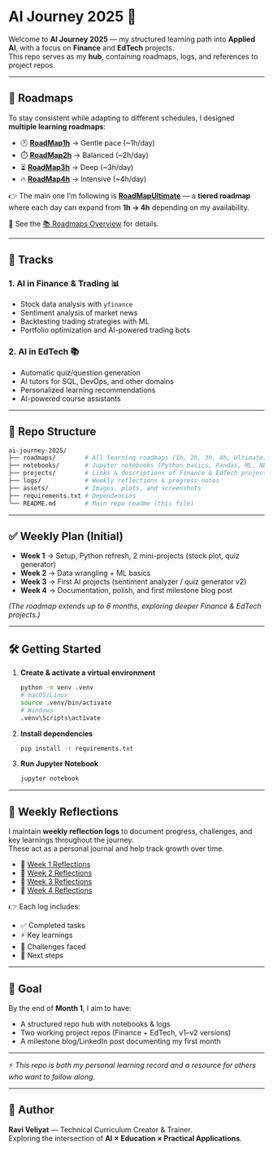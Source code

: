 # AI Journey 2025 🚀

Welcome to **AI Journey 2025** — my structured learning path into **Applied AI**, with a focus on **Finance** and **EdTech** projects.  
This repo serves as my **hub**, containing roadmaps, logs, and references to project repos.  

---

## 📌 Roadmaps  

To stay consistent while adapting to different schedules, I designed **multiple learning roadmaps**:  

- 🕐 **[RoadMap1h](./roadmaps/RoadMap1h.md)** → Gentle pace (~1h/day)  
- ⏱️ **[RoadMap2h](./roadmaps/RoadMap2h.md)** → Balanced (~2h/day)  
- ⏳ **[RoadMap3h](./roadmaps/RoadMap3h.md)** → Deep (~3h/day)  
- 🔥 **[RoadMap4h](./roadmaps/RoadMap4h.md)** → Intensive (~4h/day)  

👉 The main one I’m following is **[RoadMapUltimate](./roadmaps/RoadMapUltimate.md)** — a **tiered roadmap** where each day can expand from **1h → 4h** depending on my availability.  

📖 See the [📚 Roadmaps Overview](./roadmaps/README.md) for details.  

---

## 🌟 Tracks

### 1. AI in Finance & Trading 📊
- Stock data analysis with `yfinance`
- Sentiment analysis of market news
- Backtesting trading strategies with ML
- Portfolio optimization and AI-powered trading bots

### 2. AI in EdTech 📚
- Automatic quiz/question generation
- AI tutors for SQL, DevOps, and other domains
- Personalized learning recommendations
- AI-powered course assistants

---

## 📂 Repo Structure  

```bash
ai-journey-2025/
├── roadmaps/        # All learning roadmaps (1h, 2h, 3h, 4h, Ultimate)
├── notebooks/       # Jupyter notebooks (Python basics, Pandas, ML, NLP, etc.)
├── projects/        # Links & descriptions of Finance & EdTech projects
├── logs/            # Weekly reflections & progress notes
├── assets/          # Images, plots, and screenshots
├── requirements.txt # Dependencies
└── README.md        # Main repo readme (this file)
```

---

## ✅ Weekly Plan (Initial)

- **Week 1** → Setup, Python refresh, 2 mini-projects (stock plot, quiz generator)  
- **Week 2** → Data wrangling + ML basics  
- **Week 3** → First AI projects (sentiment analyzer / quiz generator v2)  
- **Week 4** → Documentation, polish, and first milestone blog post  

*(The roadmap extends up to 6 months, exploring deeper Finance & EdTech projects.)*

---

## 🛠️ Getting Started

1. **Create & activate a virtual environment**
   ```bash
   python -m venv .venv
   # macOS/Linux
   source .venv/bin/activate
   # Windows
   .venv\Scripts\activate
   ```

2. **Install dependencies**
   ```bash
   pip install -r requirements.txt
   ```

3. **Run Jupyter Notebook**
   ```bash
   jupyter notebook
   ```

---

## 📝 Weekly Reflections  

I maintain **weekly reflection logs** to document progress, challenges, and key learnings throughout the journey.  
These act as a personal journal and help track growth over time.  

- 📖 [Week 1 Reflections](./logs/week1_reflections.md)  
- 📖 [Week 2 Reflections](./logs/week2_reflections.md)  
- 📖 [Week 3 Reflections](./logs/week3_reflections.md)  
- 📖 [Week 4 Reflections](./logs/week4_reflections.md)  

👉 Each log includes:  
- ✅ Completed tasks  
- ⚡ Key learnings  
- 🚧 Challenges faced  
- 🎯 Next steps  

---

## 🎯 Goal  

By the end of **Month 1**, I aim to have:  
- A structured repo hub with notebooks & logs  
- Two working project repos (Finance + EdTech, v1–v2 versions)  
- A milestone blog/LinkedIn post documenting my first month  

---

⚡ *This repo is both my personal learning record and a resource for others who want to follow along.*  

---

## 📖 Author
**Ravi Veliyat** — Technical Curriculum Creator & Trainer.  
Exploring the intersection of **AI × Education × Practical Applications**.

